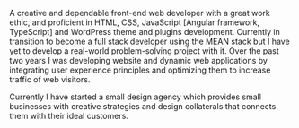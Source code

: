 A creative and dependable front-end web developer with a great work ethic, and proficient in HTML, CSS, JavaScript [Angular framework, TypeScript] and WordPress theme and plugins development. Currently in transition to become a full stack developer using the MEAN stack but I have yet to develop a real-world problem-solving project with it. Over the past two years I was developing website and dynamic web applications by integrating user experience principles and optimizing them to increase traffic of web visitors.

Currently I have started a small design agency which provides small businesses with creative strategies and design collaterals that connects them with their ideal customers.
<!---
JrDevGabe/JrDevGabe is a ✨ special ✨ repository because its `README.md` (this file) appears on your GitHub profile.
You can click the Preview link to take a look at your changes.
--->

